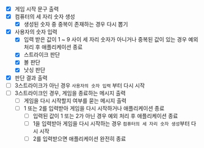- [x] 게임 시작 문구 출력
- [x] 컴퓨터의 세 자리 숫자 생성
  - [x] 생성된 숫자 중 중복이 존재하는 경우 다시 뽑기
- [x] 사용자의 숫자 입력
  - [x] 입력 받은 값이 1 ~ 9 사이 세 자리 숫자가 아니거나 중복된 값이 있는 경우 예외 처리 후 애플리케이션 종료
  - [x] 스트라이크 판단
  - [x] 볼 판단
  - [x] 낫싱 판단
- [x] 판단 결과 출력
- [ ] 3스트라이크가 아닌 경우 `사용자의 숫자 입력` 부터 다시 시작
- [ ] 3스트라이크인 경우, 게임을 종료하는 메시지 출력
  - [ ] 게임을 다시 시작할지 여부를 묻는 메시지 출력
  - [ ] 1 또는 2를 입력받아 게임을 다시 시작하거나 애플리케이션 종료
    - [ ] 입력된 값이 1 또는 2가 아닌 경우 예외 처리 후 애플리케이션 종료
    - [ ] 1을 입력받아 게임을 다시 시작하는 경우 `컴퓨터의 세 자리 숫자 생성`부터 다시 시작
    - [ ] 2를 입력받으면 애플리케이션 완전히 종료